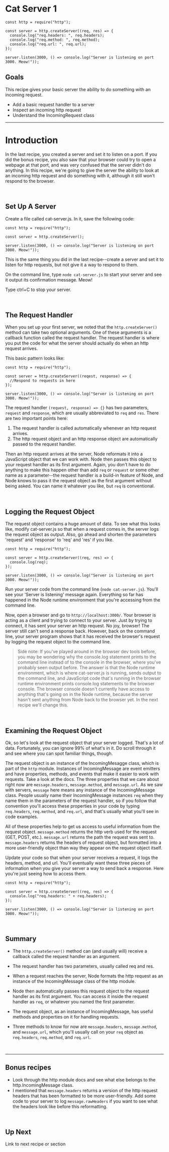 # Cat Server 1

```
const http = require("http");

const server = http.createServer((req, res) => {
  console.log("req.headers: ", req.headers);
  console.log("req.method: ", req.method);
  console.log("req.url: ", req.url);
});

server.listen(3000, () => console.log("Server is listening on port 3000. Meow!"));

```

## Goals

This recipe gives your basic server the ability to do something with an incoming request. 

* Add a basic request handler to a server
* Inspect an incoming http request
* Understand the IncomingRequest class

  
___


# Introduction

In the last recipe, you created a server and set it to listen on a port. If you did the bonus recipe, you also saw that your browser could try to open a webpage at that port, and was very confused that the server didn't do anything. In this recipe, we're going to give the server the ability to look at an incoming http request and do something with it, although it still won't respond to the browser. 

 &nbsp;
 
## Set Up A Server

Create a file called cat-server.js. In it, save the following code: 

```
const http = require("http");

const server = http.createServer();

server.listen(3000, () => console.log("Server is listening on port 3000. Meow!"));
```

This is the same thing you did in the last recipe--create a server and set it to listen for http requests, but not give it a way to respond to them. 

On the command line, type `node cat-server.js` to start your server and see it output its confirmation message. Meow! 

Type ctrl+C to stop your server.

&nbsp;

## The Request Handler

When you set up your first server, we noted that the `http.createServer()` method can take two optional arguments. One of these arguments is a callback function called the request handler. The request handler is where you put the code for what the server should actually do when an http request arrives.

This basic pattern looks like: 
```
const http = require("http");

const server = http.createServer((reqest, response) => {
  //Respond to requests in here
});

server.listen(3000, () => console.log("Server is listening on port 3000. Meow!"));
```
The request handler `(request, response) => {}` has two parameters, `request` and `response`, which are usually abbreviated to `req` and `res`. There are two important points here: 
   1) The request handler is called automatically whenever an http request arrives.
   2) The http request object and an http response object are automatically passed to the request handler.

Then an http request arrives at the server, Node reformats it into a JavaScript object that we can work with. Node then passes this object to your request handler as its first argument. Again, you don't have to do anything to make this happen other than add `req` or `request` or some other name as a parameter--the request handler is a build-in feature of Node, and Node knows to pass it the request object as the first argument without being asked. You can name it whatever you like, but `req` is conventional.
 
 &nbsp;
 
## Logging the Request Object

The request object contains a huge amount of data. To see what this looks like, modify cat-server.js so that when a request comes in, the server logs the request object as output. Also, go ahead and shorten the parameters 'request' and 'response' to 'req' and 'res' if you like. 
      
```
const http = require("http");

const server = http.createServer((req, res) => {
  console.log(req);
});

server.listen(3000, () => console.log("Server is listening on port 3000. Meow!"));
```

Run your server code from the command line (`node cat-server.js`). You'll see your 'Server is listening' message again. Everything so far has happened in the Node runtime environment that you're accessing from the command line.

Now, open a browser and go to `http://localhost:3000/`. Your browser is acting as a client and trying to connect to your server. Just by trying to connect, it has sent your server an http request. No joy, browser! The server still can't send a response back. However, back on the command line, your server program shows that it has received the browser's request by logging the request object to the command line. 

> Side note: If you've played around in the browser dev tools before, you may be wondering why the console.log statement prints to the command line instead of to the console in the browser, where you've probably seen output before. The answer is that the Node runtime environment, which is where cat-server.js is running, sends output to the command line, and JavaScript code that's running in the browser runtime environment prints console.log statements to the browser console. The browser console doesn't currently have access to anything that's going on in the Node runtime, because the server hasn't sent anything from Node back to the browser yet. In the next recipe we'll change this.

 &nbsp;
 
## Examining the Request Object

Ok, so let's look at the request object that your server logged. That's a lot of data. Fortunately, you can ignore 99% of what's in it. Do scroll through it and see where you can spot familiar things, though. 

The request object is an instance of the IncomingMesagge class, which is part of the `http` module. Instances of IncomingMessage are event emitters and have properties, methods, and events that make it easier to work with requests. Take a look at the docs. The three properties that we care about right now are `message.headers`, `message.method`, and `message.url`. As we saw with servers, `message` here means any instance of the IncomingMessage class. People usually name their IncomingMessage instances `req` when they name them in the parameters of the request handler, so if you follow that convention you'll access these properties in your code by typing `req.headers`, `req.method`, and `req.url`, and that's usually what you'll see in code examples. 

All of these properties help to get us access to useful information from the request object. `message.method` returns the http verb used for the request (GET, POST, etc.). `message.url` returns the path the request was sent to. `message.headers` returns the headers of request object, but formatted into a more user-friendly object than way they appear on the request object itself. 

Update your code so that when your server receives a request, it logs the headers, method, and url. You'll eventually want these three pieces of information when you give your server a way to send back a response. Here you're just seeing how to access them. 

```
const http = require("http");

const server = http.createServer((req, res) => {
  console.log("req.headers: " + req.headers);
});

server.listen(3000, () => console.log("Server is listening on port 3000. Meow!"));
```

&nbsp;

## Summary

* The `http.createServer()` method can (and usually will) receive a callback called the request handler as an argument.
* The request handler has two parameters, usually called req and res.
* When a request reaches the server, Node formats the http request as an instance of the IncomingMessage class of the http module.
* Node then automatically passes this request object to the request handler as its first argument. You can access it inside the request handler as `req`, or whatever you named the first parameter.
* The request object, as an instance of IncomingMessage, has useful methods and properties on it for handling requests.
* Three methods to know for now are `message.headers`, `message.method`, and `message.url`, which you'll usually call on your `req` object as `req.headers`, `req.method`, and `req.url`.

  &nbsp;

___


## Bonus recipes

* Look through the http module docs and see what else belongs to the http.IncomingMessage class.  
* I mentioned that `message.headers` returns a version of the http request headers that has been formatted to be more user-friendly. Add some code to your server to log `message.rawHeaders` if you want to see what the headers look like before this reformatting. 


 &nbsp;

## Up Next

Link to next recipe or section
